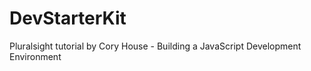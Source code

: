 # DevStarterKit

Pluralsight tutorial by Cory House - Building a JavaScript Development Environment
